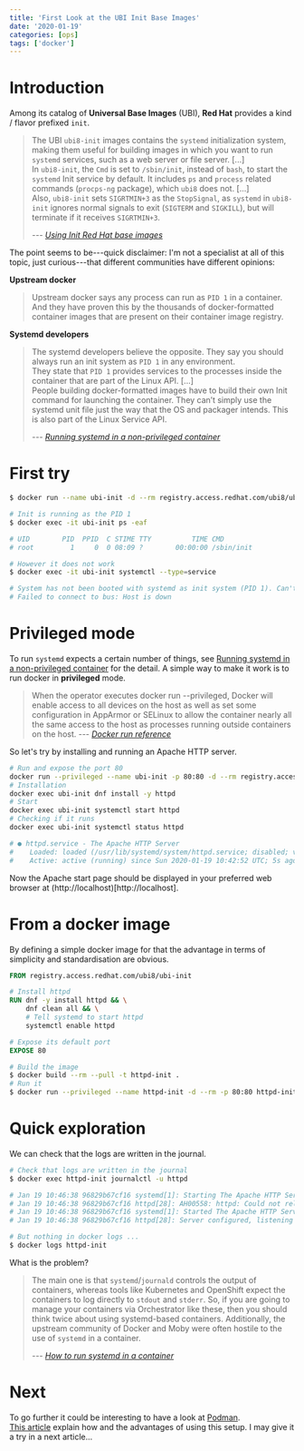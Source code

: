 ```yaml
---
title: 'First Look at the UBI Init Base Images'
date: '2020-01-19'
categories: [ops]
tags: ['docker']
---
```


# Introduction

Among its catalog of **Universal Base Images** (UBI), **Red Hat** provides a kind / flavor prefixed `init`.

> The UBI `ubi8-init` images contains the `systemd` initialization system, making them useful for building images in which you want to run `systemd` services, such as a web server or file server. [...]  
> In `ubi8-init`, the `Cmd` is set to `/sbin/init`, instead of `bash`, to start the `systemd` Init service by default. It includes `ps` and `process` related commands (`procps-ng` package), which `ubi8` does not. [...]  
> Also, `ubi8-init` sets `SIGRTMIN+3` as the `StopSignal`, as `systemd` in `ubi8-init` ignores normal signals to exit (`SIGTERM` and `SIGKILL`), but will terminate if it receives `SIGRTMIN+3`. 
>
> --- <cite>[Using Init Red Hat base images][LK-1]</cite>

The point seems to be---quick disclaimer: I'm not a specialist at all of this topic, just curious---that different communities have different opinions:

**Upstream docker**

> Upstream docker says any process can run as `PID 1` in a container.
> And they have proven this by the thousands of docker-formatted container images that are present on their container image registry.

**Systemd developers**

> The systemd developers believe the opposite.
> They say you should always run an init system as `PID 1` in any environment.  
> They state that `PID 1` provides services to the processes inside the container that are part of the Linux API. [...]  
> People building docker-formatted images have to build their own Init command for launching the container.  They can’t simply use the systemd unit file just the way that the OS and packager intends.  This is also part of the Linux Service API.
>
> --- <cite>[Running systemd in a non-privileged container][LK-2]</cite>

# First try

```bash
$ docker run --name ubi-init -d --rm registry.access.redhat.com/ubi8/ubi-init

# Init is running as the PID 1
$ docker exec -it ubi-init ps -eaf

# UID        PID  PPID  C STIME TTY          TIME CMD
# root         1     0  0 08:09 ?        00:00:00 /sbin/init

# However it does not work
$ docker exec -it ubi-init systemctl --type=service

# System has not been booted with systemd as init system (PID 1). Can't operate.
# Failed to connect to bus: Host is down
```

# Privileged mode

To run `systemd` expects a certain number of things, see [Running systemd in a non-privileged container][LK-2] for the detail. A simple way to make it work is to run docker in **privileged** mode.

> When the operator executes docker run --privileged, Docker will enable access to all devices on the host as well as set some configuration in AppArmor or SELinux to allow the container nearly all the same access to the host as processes running outside containers on the host.
> --- <cite>[Docker run reference][LK-3]</cite>

So let's try by installing and running an Apache HTTP server.

```bash
# Run and expose the port 80
docker run --privileged --name ubi-init -p 80:80 -d --rm registry.access.redhat.com/ubi8/ubi-init
# Installation
docker exec ubi-init dnf install -y httpd
# Start
docker exec ubi-init systemctl start httpd
# Checking if it runs
docker exec ubi-init systemctl status httpd

# ● httpd.service - The Apache HTTP Server
#    Loaded: loaded (/usr/lib/systemd/system/httpd.service; disabled; vendor preset: disabled)
#    Active: active (running) since Sun 2020-01-19 10:42:52 UTC; 5s ago
```

Now the Apache start page should be displayed in your preferred web browser at (http://localhost)[http://localhost].

# From a docker image

By defining a simple docker image for that the advantage in terms of simplicity and standardisation are obvious.

```dockerfile
FROM registry.access.redhat.com/ubi8/ubi-init

# Install httpd
RUN dnf -y install httpd && \
    dnf clean all && \
    # Tell systemd to start httpd
    systemctl enable httpd

# Expose its default port
EXPOSE 80
```

```bash
# Build the image
$ docker build --rm --pull -t httpd-init .
# Run it
$ docker run --privileged --name httpd-init -d --rm -p 80:80 httpd-init
```

# Quick exploration

We can check that the logs are written in the journal.

```bash
# Check that logs are written in the journal
$ docker exec httpd-init journalctl -u httpd

# Jan 19 10:46:38 96829b67cf16 systemd[1]: Starting The Apache HTTP Server...
# Jan 19 10:46:38 96829b67cf16 httpd[28]: AH00558: httpd: Could not reliably determine the server's fully qualified domain name, using 172.17.0.2. Set the 'ServerName' directive globally to suppress # this message
# Jan 19 10:46:38 96829b67cf16 systemd[1]: Started The Apache HTTP Server.
# Jan 19 10:46:38 96829b67cf16 httpd[28]: Server configured, listening on: port 80

# But nothing in docker logs ...
$ docker logs httpd-init
```

What is the problem?

> The main one is that `systemd`/`journald` controls the output of containers, whereas tools like Kubernetes and OpenShift expect the containers to log directly to `stdout` and `stderr`. So, if you are going to manage your containers via Orchestrator like these, then you should think twice about using systemd-based containers. Additionally, the upstream community of Docker and Moby were often hostile to the use of `systemd` in a container.
> 
> --- <cite>[How to run systemd in a container][LK-4]</cite>

# Next

To go further it could be interesting to have a look at [Podman](https://podman.io/).  
[This article][LK-4] explain how and the advantages of using this setup.
I may give it a try in a next article...

[LK-1]: https://access.redhat.com/documentation/en-us/red_hat_enterprise_linux/8/html/building_running_and_managing_containers/using_red_hat_universal_base_images_standard_minimal_and_runtimes
[LK-2]: https://developers.redhat.com/blog/2016/09/13/running-systemd-in-a-non-privileged-container/
[LK-3]: https://docs.docker.com/engine/reference/run/#runtime-privilege-and-linux-capabilities
[LK-4]: https://developers.redhat.com/blog/2019/04/24/how-to-run-systemd-in-a-container/